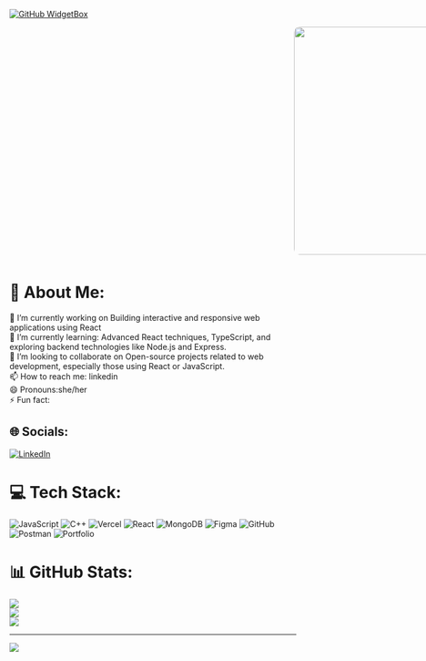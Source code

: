 
[![GitHub WidgetBox](https://github-widgetbox.vercel.app/api/profile?username=MierafA12&data=followers,repositories,stars,commits&theme=viridescent)](https://github.com/MierafA12)

 <img src="https://i.giphy.com/media/v1.Y2lkPTc5MGI3NjExem9pdDNmdjczb25pMzVrbGRvYWlzbzR2OHJmMGFmaXZka2tlODJ1ZSZlcD12MV9pbnRlcm5hbF9naWZfYnlfaWQmY3Q9Zw/CcwLAV11cALh3OuEJ5/giphy.gif" 
                 width="400" 
                 style="margin-bottom: 10px; border-radius: 10px; margin-left: 500px;" />

# 💫 About Me:
🔭 I’m currently working on Building interactive and responsive web applications using React<br>🌱 I’m currently learning: Advanced React techniques, TypeScript, and exploring backend technologies like Node.js and Express.<br>👯 I’m looking to collaborate on Open-source projects related to web development, especially those using React or JavaScript.<br>📫 How to reach me: linkedin<br>😄 Pronouns:she/her<br>⚡ Fun fact:


## 🌐 Socials:
[![LinkedIn](https://img.shields.io/badge/LinkedIn-%230077B5.svg?logo=linkedin&logoColor=white)](https://linkedin.com/in/in/mieraf-abebe-971ba1323) 

# 💻 Tech Stack:
![JavaScript](https://img.shields.io/badge/javascript-%23323330.svg?style=for-the-badge&logo=javascript&logoColor=%23F7DF1E) ![C++](https://img.shields.io/badge/c++-%2300599C.svg?style=for-the-badge&logo=c%2B%2B&logoColor=white) ![Vercel](https://img.shields.io/badge/vercel-%23000000.svg?style=for-the-badge&logo=vercel&logoColor=white) ![React](https://img.shields.io/badge/react-%2320232a.svg?style=for-the-badge&logo=react&logoColor=%2361DAFB) ![MongoDB](https://img.shields.io/badge/MongoDB-%234ea94b.svg?style=for-the-badge&logo=mongodb&logoColor=white) ![Figma](https://img.shields.io/badge/figma-%23F24E1E.svg?style=for-the-badge&logo=figma&logoColor=white) ![GitHub](https://img.shields.io/badge/github-%23121011.svg?style=for-the-badge&logo=github&logoColor=white) ![Postman](https://img.shields.io/badge/Postman-FF6C37?style=for-the-badge&logo=postman&logoColor=white) ![Portfolio](https://img.shields.io/badge/Portfolio-%23000000.svg?style=for-the-badge&logo=firefox&logoColor=#FF7139)
# 📊 GitHub Stats:
![](https://github-readme-stats.vercel.app/api?username=MierafA12&theme=dark&hide_border=false&include_all_commits=false&count_private=false)<br/>
![](https://github-readme-streak-stats.herokuapp.com/?user=MierafA12&theme=dark&hide_border=false)<br/>
![](https://github-readme-stats.vercel.app/api/top-langs/?username=MierafA12&theme=dark&hide_border=false&include_all_commits=false&count_private=false&layout=compact)

---
[![](https://visitcount.itsvg.in/api?id=MierafA12&icon=0&color=0)](https://visitcount.itsvg.in)





<!-- Proudly created with GPRM ( https://gprm.itsvg.in ) -->
